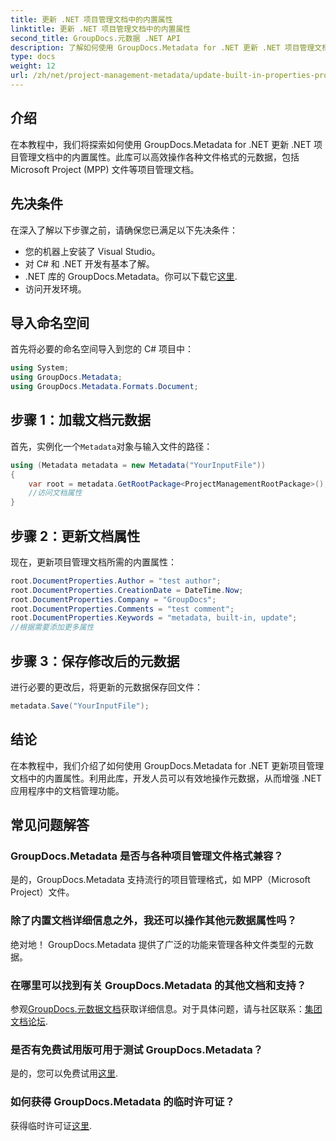 ```yaml
---
title: 更新 .NET 项目管理文档中的内置属性
linktitle: 更新 .NET 项目管理文档中的内置属性
second_title: GroupDocs.元数据 .NET API
description: 了解如何使用 GroupDocs.Metadata for .NET 更新 .NET 项目管理文档中的元数据。高效增强文档管理。
type: docs
weight: 12
url: /zh/net/project-management-metadata/update-built-in-properties-project-management-documents/
---
```

## 介绍
在本教程中，我们将探索如何使用 GroupDocs.Metadata for .NET 更新 .NET 项目管理文档中的内置属性。此库可以高效操作各种文件格式的元数据，包括 Microsoft Project (MPP) 文件等项目管理文档。
## 先决条件
在深入了解以下步骤之前，请确保您已满足以下先决条件：
- 您的机器上安装了 Visual Studio。
- 对 C# 和 .NET 开发有基本了解。
-  .NET 库的 GroupDocs.Metadata。你可以下载它[这里](https://releases.groupdocs.com/metadata/net/).
- 访问开发环境。

## 导入命名空间
首先将必要的命名空间导入到您的 C# 项目中：
```csharp
using System;
using GroupDocs.Metadata;
using GroupDocs.Metadata.Formats.Document;
```
## 步骤 1：加载文档元数据
首先，实例化一个`Metadata`对象与输入文件的路径：
```csharp
using (Metadata metadata = new Metadata("YourInputFile"))
{
    var root = metadata.GetRootPackage<ProjectManagementRootPackage>();
    //访问文档属性
}
```
## 步骤 2：更新文档属性
现在，更新项目管理文档所需的内置属性：
```csharp
root.DocumentProperties.Author = "test author";
root.DocumentProperties.CreationDate = DateTime.Now;
root.DocumentProperties.Company = "GroupDocs";
root.DocumentProperties.Comments = "test comment";
root.DocumentProperties.Keywords = "metadata, built-in, update";
//根据需要添加更多属性
```
## 步骤 3：保存修改后的元数据
进行必要的更改后，将更新的元数据保存回文件：
```csharp
metadata.Save("YourInputFile");
```

## 结论
在本教程中，我们介绍了如何使用 GroupDocs.Metadata for .NET 更新项目管理文档中的内置属性。利用此库，开发人员可以有效地操作元数据，从而增强 .NET 应用程序中的文档管理功能。

## 常见问题解答
### GroupDocs.Metadata 是否与各种项目管理文件格式兼容？
是的，GroupDocs.Metadata 支持流行的项目管理格式，如 MPP（Microsoft Project）文件。
### 除了内置文档详细信息之外，我还可以操作其他元数据属性吗？
绝对地！ GroupDocs.Metadata 提供了广泛的功能来管理各种文件类型的元数据。
### 在哪里可以找到有关 GroupDocs.Metadata 的其他文档和支持？
参观[GroupDocs.元数据文档](https://reference.groupdocs.com/metadata/net/)获取详细信息。对于具体问题，请与社区联系：[集团文档论坛](https://forum.groupdocs.com/c/metadata/14).
### 是否有免费试用版可用于测试 GroupDocs.Metadata？
是的，您可以免费试用[这里](https://releases.groupdocs.com/).
### 如何获得 GroupDocs.Metadata 的临时许可证？
获得临时许可证[这里](https://purchase.groupdocs.com/temporary-license/).